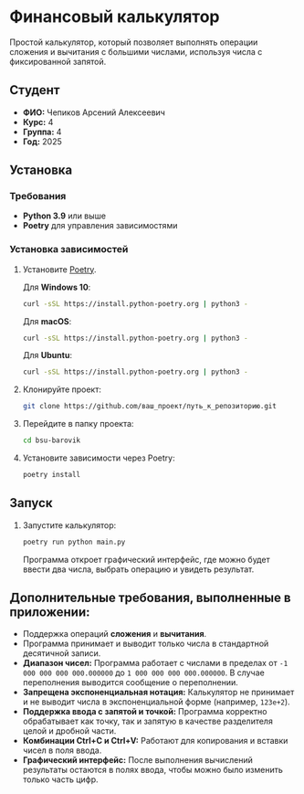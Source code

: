 # Финансовый калькулятор

Простой калькулятор, который позволяет выполнять операции сложения и вычитания с большими числами, используя числа с фиксированной запятой.

## Студент

* **ФИО:** Чепиков Арсений Алексеевич
* **Курс:** 4
* **Группа:** 4
* **Год:** 2025

## Установка

### Требования

* **Python 3.9** или выше
* **Poetry** для управления зависимостями

### Установка зависимостей

1. Установите [Poetry](https://python-poetry.org/docs/#installation).

   Для **Windows 10**:

   ```bash
   curl -sSL https://install.python-poetry.org | python3 -
   ```

   Для **macOS**:

   ```bash
   curl -sSL https://install.python-poetry.org | python3 -
   ```

   Для **Ubuntu**:

   ```bash
   curl -sSL https://install.python-poetry.org | python3 -
   ```

2. Клонируйте проект:

   ```bash
   git clone https://github.com/ваш_проект/путь_к_репозиторию.git
   ```

3. Перейдите в папку проекта:

   ```bash
   cd bsu-barovik
   ```

4. Установите зависимости через Poetry:

   ```bash
   poetry install
   ```

## Запуск

1. Запустите калькулятор:

   ```bash
   poetry run python main.py
   ```

   Программа откроет графический интерфейс, где можно будет ввести два числа, выбрать операцию и увидеть результат.

## Дополнительные требования, выполненные в приложении:

* Поддержка операций **сложения** и **вычитания**.
* Программа принимает и выводит только числа в стандартной десятичной записи.
* **Диапазон чисел:** Программа работает с числами в пределах от `-1 000 000 000 000.000000` до `1 000 000 000 000.000000`. В случае переполнения выводится сообщение о переполнении.
* **Запрещена экспоненциальная нотация:** Калькулятор не принимает и не выводит числа в экспоненциальной форме (например, `123e+2`).
* **Поддержка ввода с запятой и точкой:** Программа корректно обрабатывает как точку, так и запятую в качестве разделителя целой и дробной части.
* **Комбинации Ctrl+C и Ctrl+V:** Работают для копирования и вставки чисел в поля ввода.
* **Графический интерфейс:** После выполнения вычислений результаты остаются в полях ввода, чтобы можно было изменить только часть цифр.
